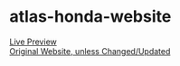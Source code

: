 # atlas-honda-website
[Live Preview](https://droidhazard.github.io/atlas-honda-website/)  
[Original Website, unless Changed/Updated](https://www.atlashonda.com.pk/)
